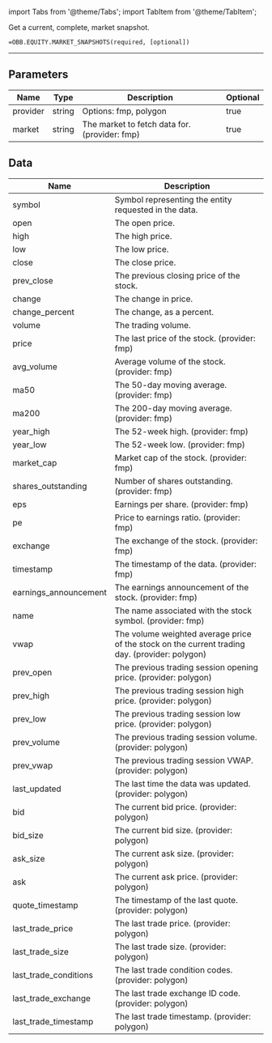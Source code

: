 <!-- markdownlint-disable MD012 MD031 MD033 -->

import Tabs from '@theme/Tabs';
import TabItem from '@theme/TabItem';

Get a current, complete, market snapshot.

```excel wordwrap
=OBB.EQUITY.MARKET_SNAPSHOTS(required, [optional])
```

---

## Parameters

| Name | Type | Description | Optional |
| ---- | ---- | ----------- | -------- |
| provider | string | Options: fmp, polygon | true |
| market | string | The market to fetch data for. (provider: fmp) | true |

## Data

| Name | Description |
| ---- | ----------- |
| symbol | Symbol representing the entity requested in the data.  |
| open | The open price.  |
| high | The high price.  |
| low | The low price.  |
| close | The close price.  |
| prev_close | The previous closing price of the stock.  |
| change | The change in price.  |
| change_percent | The change, as a percent.  |
| volume | The trading volume.  |
| price | The last price of the stock. (provider: fmp) |
| avg_volume | Average volume of the stock. (provider: fmp) |
| ma50 | The 50-day moving average. (provider: fmp) |
| ma200 | The 200-day moving average. (provider: fmp) |
| year_high | The 52-week high. (provider: fmp) |
| year_low | The 52-week low. (provider: fmp) |
| market_cap | Market cap of the stock. (provider: fmp) |
| shares_outstanding | Number of shares outstanding. (provider: fmp) |
| eps | Earnings per share. (provider: fmp) |
| pe | Price to earnings ratio. (provider: fmp) |
| exchange | The exchange of the stock. (provider: fmp) |
| timestamp | The timestamp of the data. (provider: fmp) |
| earnings_announcement | The earnings announcement of the stock. (provider: fmp) |
| name | The name associated with the stock symbol. (provider: fmp) |
| vwap | The volume weighted average price of the stock on the current trading day. (provider: polygon) |
| prev_open | The previous trading session opening price. (provider: polygon) |
| prev_high | The previous trading session high price. (provider: polygon) |
| prev_low | The previous trading session low price. (provider: polygon) |
| prev_volume | The previous trading session volume. (provider: polygon) |
| prev_vwap | The previous trading session VWAP. (provider: polygon) |
| last_updated | The last time the data was updated. (provider: polygon) |
| bid | The current bid price. (provider: polygon) |
| bid_size | The current bid size. (provider: polygon) |
| ask_size | The current ask size. (provider: polygon) |
| ask | The current ask price. (provider: polygon) |
| quote_timestamp | The timestamp of the last quote. (provider: polygon) |
| last_trade_price | The last trade price. (provider: polygon) |
| last_trade_size | The last trade size. (provider: polygon) |
| last_trade_conditions | The last trade condition codes. (provider: polygon) |
| last_trade_exchange | The last trade exchange ID code. (provider: polygon) |
| last_trade_timestamp | The last trade timestamp. (provider: polygon) |
